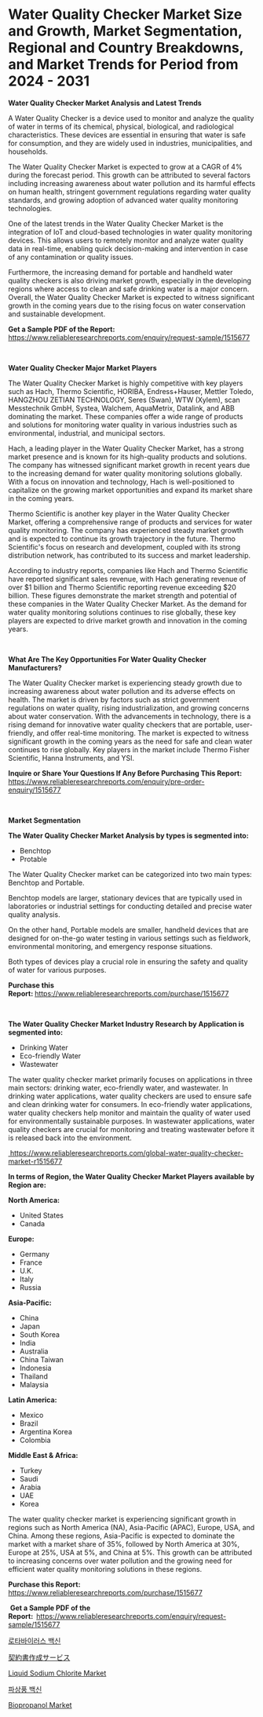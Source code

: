 <p><h1>Water Quality Checker Market Size and Growth, Market Segmentation, Regional and Country Breakdowns, and Market Trends for Period from 2024 -  2031</h1></p><p><strong>Water Quality Checker Market Analysis and Latest Trends</strong></p>
<p><p>A Water Quality Checker is a device used to monitor and analyze the quality of water in terms of its chemical, physical, biological, and radiological characteristics. These devices are essential in ensuring that water is safe for consumption, and they are widely used in industries, municipalities, and households.</p><p>The Water Quality Checker Market is expected to grow at a CAGR of 4% during the forecast period. This growth can be attributed to several factors including increasing awareness about water pollution and its harmful effects on human health, stringent government regulations regarding water quality standards, and growing adoption of advanced water quality monitoring technologies.</p><p>One of the latest trends in the Water Quality Checker Market is the integration of IoT and cloud-based technologies in water quality monitoring devices. This allows users to remotely monitor and analyze water quality data in real-time, enabling quick decision-making and intervention in case of any contamination or quality issues.</p><p>Furthermore, the increasing demand for portable and handheld water quality checkers is also driving market growth, especially in the developing regions where access to clean and safe drinking water is a major concern. Overall, the Water Quality Checker Market is expected to witness significant growth in the coming years due to the rising focus on water conservation and sustainable development.</p></p>
<p><strong>Get a Sample PDF of the Report:&nbsp;</strong> <a href="https://www.reliableresearchreports.com/enquiry/request-sample/1515677">https://www.reliableresearchreports.com/enquiry/request-sample/1515677</a></p>
<p>&nbsp;</p>
<p><strong>Water Quality Checker Major Market Players</strong></p>
<p><p>The Water Quality Checker Market is highly competitive with key players such as Hach, Thermo Scientific, HORIBA, Endress+Hauser, Mettler Toledo, HANGZHOU ZETIAN TECHNOLOGY, Seres (Swan), WTW (Xylem), scan Messtechnik GmbH, Systea, Walchem, AquaMetrix, Datalink, and ABB dominating the market. These companies offer a wide range of products and solutions for monitoring water quality in various industries such as environmental, industrial, and municipal sectors.</p><p>Hach, a leading player in the Water Quality Checker Market, has a strong market presence and is known for its high-quality products and solutions. The company has witnessed significant market growth in recent years due to the increasing demand for water quality monitoring solutions globally. With a focus on innovation and technology, Hach is well-positioned to capitalize on the growing market opportunities and expand its market share in the coming years.</p><p>Thermo Scientific is another key player in the Water Quality Checker Market, offering a comprehensive range of products and services for water quality monitoring. The company has experienced steady market growth and is expected to continue its growth trajectory in the future. Thermo Scientific's focus on research and development, coupled with its strong distribution network, has contributed to its success and market leadership.</p><p>According to industry reports, companies like Hach and Thermo Scientific have reported significant sales revenue, with Hach generating revenue of over $1 billion and Thermo Scientific reporting revenue exceeding $20 billion. These figures demonstrate the market strength and potential of these companies in the Water Quality Checker Market. As the demand for water quality monitoring solutions continues to rise globally, these key players are expected to drive market growth and innovation in the coming years.</p></p>
<p>&nbsp;</p>
<p><strong>What Are The Key Opportunities For Water Quality Checker Manufacturers?</strong></p>
<p><p>The Water Quality Checker market is experiencing steady growth due to increasing awareness about water pollution and its adverse effects on health. The market is driven by factors such as strict government regulations on water quality, rising industrialization, and growing concerns about water conservation. With the advancements in technology, there is a rising demand for innovative water quality checkers that are portable, user-friendly, and offer real-time monitoring. The market is expected to witness significant growth in the coming years as the need for safe and clean water continues to rise globally. Key players in the market include Thermo Fisher Scientific, Hanna Instruments, and YSI.</p></p>
<p><strong>Inquire or Share Your Questions If Any Before Purchasing This Report:</strong> <a href="https://www.reliableresearchreports.com/enquiry/pre-order-enquiry/1515677">https://www.reliableresearchreports.com/enquiry/pre-order-enquiry/1515677</a></p>
<p>&nbsp;</p>
<p><strong>Market Segmentation</strong></p>
<p><strong>The Water Quality Checker Market Analysis by types is segmented into:</strong></p>
<p><ul><li>Benchtop</li><li>Protable</li></ul></p>
<p><p>The Water Quality Checker market can be categorized into two main types: Benchtop and Portable. </p><p>Benchtop models are larger, stationary devices that are typically used in laboratories or industrial settings for conducting detailed and precise water quality analysis. </p><p>On the other hand, Portable models are smaller, handheld devices that are designed for on-the-go water testing in various settings such as fieldwork, environmental monitoring, and emergency response situations. </p><p>Both types of devices play a crucial role in ensuring the safety and quality of water for various purposes.</p></p>
<p><strong>Purchase this Report:&nbsp;</strong><a href="https://www.reliableresearchreports.com/purchase/1515677">https://www.reliableresearchreports.com/purchase/1515677</a></p>
<p>&nbsp;</p>
<p><strong>The Water Quality Checker Market Industry Research by Application is segmented into:</strong></p>
<p><ul><li>Drinking Water</li><li>Eco-friendly Water</li><li>Wastewater</li></ul></p>
<p><p>The water quality checker market primarily focuses on applications in three main sectors: drinking water, eco-friendly water, and wastewater. In drinking water applications, water quality checkers are used to ensure safe and clean drinking water for consumers. In eco-friendly water applications, water quality checkers help monitor and maintain the quality of water used for environmentally sustainable purposes. In wastewater applications, water quality checkers are crucial for monitoring and treating wastewater before it is released back into the environment.</p></p>
<p><a href="https://www.reliableresearchreports.com/global-water-quality-checker-market-r1515677">&nbsp;https://www.reliableresearchreports.com/global-water-quality-checker-market-r1515677</a></p>
<p><strong>In terms of Region, the Water Quality Checker Market Players available by Region are:</strong></p>
<p>
    <p> <strong> North America: </strong>
        <ul>
            <li>United States</li>
            <li>Canada</li>
        </ul>
        </p> 
    <p> <strong> Europe: </strong>
        <ul>
            <li>Germany</li>
            <li>France</li>
            <li>U.K.</li>
            <li>Italy</li>
            <li>Russia</li>
        </ul>
        </p> 
    <p> <strong> Asia-Pacific: </strong>
        <ul>
            <li>China</li>
            <li>Japan</li>
            <li>South Korea</li>
            <li>India</li>
            <li>Australia</li>
            <li>China Taiwan</li>
            <li>Indonesia</li>
            <li>Thailand</li>
            <li>Malaysia</li>
        </ul>
        </p> 
    <p> <strong> Latin America: </strong>
        <ul>
            <li>Mexico</li>
            <li>Brazil</li>
            <li>Argentina Korea</li>
            <li>Colombia</li>
        </ul>
        </p> 
    <p> <strong> Middle East & Africa: </strong>
        <ul>
            <li>Turkey</li>
            <li>Saudi</li>
            <li>Arabia</li>
            <li>UAE</li>
            <li>Korea</li>
        </ul>
    </p>
    </p>
<p><p>The water quality checker market is experiencing significant growth in regions such as North America (NA), Asia-Pacific (APAC), Europe, USA, and China. Among these regions, Asia-Pacific is expected to dominate the market with a market share of 35%, followed by North America at 30%, Europe at 25%, USA at 5%, and China at 5%. This growth can be attributed to increasing concerns over water pollution and the growing need for efficient water quality monitoring solutions in these regions.</p></p>
<p><strong>Purchase this Report: </strong><a href="https://www.reliableresearchreports.com/purchase/1515677">https://www.reliableresearchreports.com/purchase/1515677</a></p>
<p>&nbsp;<strong>Get a Sample PDF of the Report:&nbsp;&nbsp;</strong><a href="https://www.reliableresearchreports.com/enquiry/request-sample/1515677">https://www.reliableresearchreports.com/enquiry/request-sample/1515677</a></p>
<p><strong></strong></p>
<p><p><a href="https://github.com/vsap75a286l/Market-Research-Report-List-1/blob/main/572164434624.md">로타바이러스 백신</a></p><p><a href="https://github.com/ksxzwxabcuynh011/Market-Research-Report-List-1/blob/main/275112738277.md">契約書作成サービス</a></p><p><a href="https://issuu.com/reportprime-2/docs/liquid-sodium-chlorite-market-size-2030.pptx">Liquid Sodium Chlorite Market</a></p><p><a href="https://github.com/Maeennan456456/Market-Research-Report-List-1/blob/main/295882934625.md">파상풍 백신</a></p><p><a href="https://issuu.com/reportprime-2/docs/biopropanol-market-size-2030.pptx">Biopropanol Market</a></p></p>